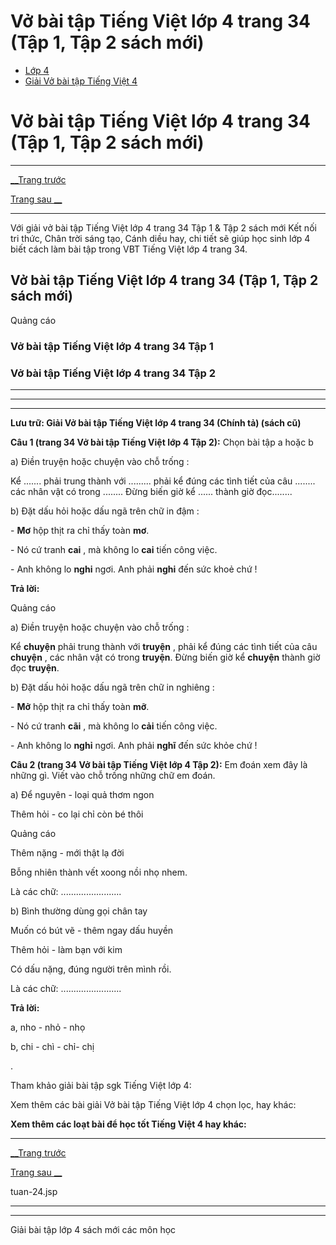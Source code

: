 # Vở bài tập Tiếng Việt lớp 4 trang 34 (Tập 1, Tập 2 sách mới)

  * [Lớp 4](https://vietjack.com/series/lop-4.jsp)
  * [Giải Vở bài tập Tiếng Việt 4](https://vietjack.com/giai-vo-bai-tap-tieng-viet-4/index.jsp)



# Vở bài tập Tiếng Việt lớp 4 trang 34 (Tập 1, Tập 2 sách mới)

* * *

[__Trang trước](https://vietjack.com/giai-vo-bai-tap-tieng-viet-4/tuan-24.jsp)

[Trang sau __](https://vietjack.com/giai-vo-bai-tap-tieng-viet-4/tuan-24.jsp)

* * *

Với giải vở bài tập Tiếng Việt lớp 4 trang 34 Tập 1 & Tập 2 sách mới Kết nối tri thức, Chân trời sáng tạo, Cánh diều hay, chi tiết sẽ giúp học sinh lớp 4 biết cách làm bài tập trong VBT Tiếng Việt lớp 4 trang 34.

## Vở bài tập Tiếng Việt lớp 4 trang 34 (Tập 1, Tập 2 sách mới)

Quảng cáo

### **Vở bài tập Tiếng Việt lớp 4 trang 34 Tập 1**

### **Vở bài tập Tiếng Việt lớp 4 trang 34 Tập 2**

* * *

* * *

* * *

**Lưu trữ: Giải Vở bài tập Tiếng Việt lớp 4 trang 34 (Chính tả) (sách cũ)**

**Câu 1 (trang 34 Vở bài tập Tiếng Việt lớp 4 Tập 2):** Chọn bài tập a hoặc b 

a) Điền truyện hoặc chuyện vào chỗ trống :

Kể ....... phải trung thành với ......... phải kể đúng các tình tiết của câu ........ các nhân vật có trong ........ Đừng biến giờ kể ...... thành giờ đọc........

b) Đặt dấu hỏi hoặc dấu ngã trên chữ in đậm :

\- **Mơ** hộp thịt ra chỉ thấy toàn **mơ**.

\- Nó cứ tranh **cai** , mà không lo **cai** tiến công việc.

\- Anh không lo **nghi** ngơi. Anh phải **nghi** đến sức khoẻ chứ !

**Trả lời:**

Quảng cáo

a) Điền truyện hoặc chuyện vào chỗ trống :

Kể **chuyện** phải trung thành với **truyện** , phải kể đúng các tình tiết của câu **chuyện** , các nhân vật có trong **truyện**. Đừng biến giờ kể **chuyện** thành giờ đọc **truyện**.

b) Đặt dấu hỏi hoặc dấu ngã trên chữ in nghiêng :

\- **Mở** hộp thịt ra chỉ thấy toàn **mỡ**.

\- Nó cứ tranh **cãi** , mà không lo **cải** tiến công việc.

\- Anh không lo **nghỉ** ngơi. Anh phải **nghĩ** đến sức khỏe chứ !

**Câu 2 (trang 34 Vở bài tập Tiếng Việt lớp 4 Tập 2):** Em đoán xem đây là những gì. Viết vào chỗ trống những chữ em đoán.

a) Để nguyên - loại quả thơm ngon 

Thêm hỏi - co lại chỉ còn bé thôi 

Quảng cáo

Thêm nặng - mới thật lạ đời 

Bỗng nhiên thành vết xoong nồi nhọ nhem. 

Là các chữ: ........................ 

b) Bình thường dùng gọi chân tay 

Muốn có bút vẽ - thêm ngay dấu huyền 

Thêm hỏi - làm bạn với kim 

Có dấu nặng, đúng người trên mình rồi. 

Là các chữ: ........................ 

**Trả lời:**

a, nho - nhỏ - nhọ

b, chi - chì - chỉ- chị

. 

Tham khảo giải bài tập sgk Tiếng Việt lớp 4:

Xem thêm các bài giải Vở bài tập Tiếng Việt lớp 4 chọn lọc, hay khác:

**Xem thêm các loạt bài để học tốt Tiếng Việt 4 hay khác:**

* * *

[__Trang trước](https://vietjack.com/giai-vo-bai-tap-tieng-viet-4/tuan-24.jsp)

[Trang sau __](https://vietjack.com/giai-vo-bai-tap-tieng-viet-4/tuan-24.jsp)

tuan-24.jsp

* * *

* * *

Giải bài tập lớp 4 sách mới các môn học
